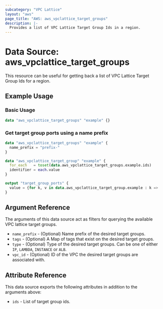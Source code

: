 ```yaml
---
subcategory: "VPC Lattice"
layout: "aws"
page_title: "AWS: aws_vpclattice_target_groups"
description: |-
  Provides a list of VPC Lattice Target Group Ids in a region.
---
```


# Data Source: aws_vpclattice_target_groups

This resource can be useful for getting back a list of VPC Lattice Target Group Ids for a region.

## Example Usage

### Basic Usage

```terraform
data "aws_vpclattice_target_groups" "example" {}
```

### Get target group ports using a name prefix

```terraform
data "aws_vpclattice_target_groups" "example" {
  name_prefix = "prefix-"
}

data "aws_vpclattice_target_group" "example" {
  for_each   = toset(data.aws_vpclattice_target_groups.example.ids)
  identifier = each.value
}

output "target_group_ports" {
  value = {for k, v in data.aws_vpclattice_target_group.example : k => v.config[0].port}
}
```

## Argument Reference

The arguments of this data source act as filters for querying the available VPC lattice target groups.

* `name_prefix` - (Optional) Name prefix of the desired target groups.
* `tags` - (Optional) A Map of tags that exist on the desired target groups.
* `type` - (Optional) Type of the desired target groups. Can be one of either `IP`, `LAMBDA`, `INSTANCE` or `ALB`.
* `vpc_id` - (Optional) ID of the VPC the desired target groups are associated with.

## Attribute Reference

This data source exports the following attributes in addition to the arguments above:

* `ids` - List of target group ids.